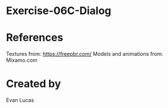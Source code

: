# Exercise-06C-Dialog

# References

Textures from: https://freepbr.com/
Models and animations from: Mixamo.com

# Created by 
Evan Lucas
